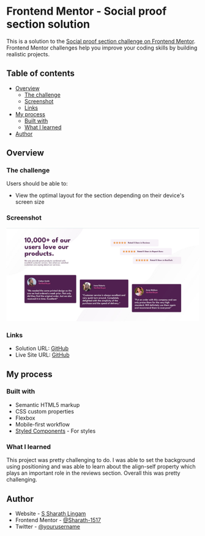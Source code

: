 # Frontend Mentor - Social proof section solution

This is a solution to the [Social proof section challenge on Frontend Mentor](https://www.frontendmentor.io/challenges/social-proof-section-6e0qTv_bA). Frontend Mentor challenges help you improve your coding skills by building realistic projects. 

## Table of contents

- [Overview](#overview)
  - [The challenge](#the-challenge)
  - [Screenshot](#screenshot)
  - [Links](#links)
- [My process](#my-process)
  - [Built with](#built-with)
  - [What I learned](#what-i-learned)
- [Author](#author)

## Overview

### The challenge

Users should be able to:

- View the optimal layout for the section depending on their device's screen size

### Screenshot

![](./images/ss.jpg)

### Links

- Solution URL: [GitHub](https://github.com/Sharath-1517/Social-Proof-static-site-using-HTML-and-CSS)
- Live Site URL: [GitHub](https://sharath-1517.github.io/Social-Proof-static-site-using-HTML-and-CSS)

## My process

### Built with

- Semantic HTML5 markup
- CSS custom properties
- Flexbox
- Mobile-first workflow
- [Styled Components](https://sass-lang.com/) - For styles

### What I learned

This project was pretty challenging to do. I was able to set the background using positioning and was able to learn about the align-self property which plays an important role in the reviews section. Overall this was pretty challenging. 

## Author

- Website - [S Sharath Lingam](https://sharathlingam.netlify.app)
- Frontend Mentor - [@Sharath-1517](https://www.frontendmentor.io/profile/Sharath1517)
- Twitter - [@yourusername](https://www.twitter.com/sharathlingams)
